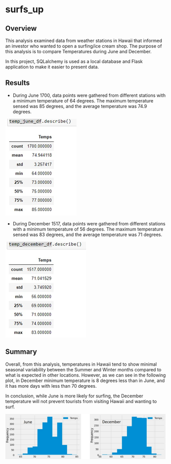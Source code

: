 # surfs_up

## Overview

This analysis examined data from weather stations in Hawaii that informed an investor who wanted to open a surfing/ice cream shop. The purpose of this analysis is to compare Temperatures during June and December.

In this project, SQLalchemy is used as a local database and Flask application to make it easier to present data.



## Results

- During June 1700, data points were gathered from different stations with a minimum temperature of 64 degrees. The maximum temperature sensed was 85 degrees, and the average temperature was 74.9 degrees.

![This is an image](/June_summary.jpg)

- During December 1517, data points were gathered from different stations with a minimum temperature of 56 degrees. The maximum temperature sensed was 83 degrees, and the average temperature was 71 degrees.

![This is an image](/December_summary.jpg)


## Summary

Overall, from this analysis, temperatures in Hawaii tend to show minimal seasonal variability between the Summer and Winter months compared to what is expected in other locations. However, as we can see in the following plot, in December minimum temperature is 8 degrees less than in June, and it has more days with less than 70 degrees.

In conclusion, while June is more likely for surfing, the December temperature will not prevent tourists from visiting Hawaii and wanting to surf.


![This is an image](/Temp_plot.jpg)
